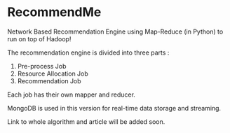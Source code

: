# RecommendMe
Network Based Recommendation Engine using Map-Reduce (in Python) to run on top of Hadoop!

The recommendation engine is divided into three parts :
1. Pre-process Job
2. Resource Allocation Job
3. Recommendation Job

Each job has their own mapper and reducer.

MongoDB is used in this version for real-time data storage and streaming. 

Link to whole algorithm and article will be added soon.

